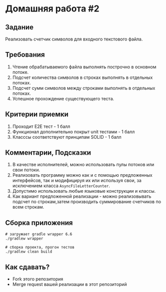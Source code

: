 # Домашняя работа #2

## Задание
Реализовать счетчик символов для входного текстового файла.
 
## Требования
1. Чтение обрабатываемого файла выполнять построчно в основном потоке.
2. Подсчет количества символов в строках выполнять в отдельных потоках.
3. Подсчет сумм символов между строками выполнять в отдельных потоках.
4. Успешное прохождение существующего теста.

##  Критерии приемки
1. Проходит E2E тест - 1 балл
2. Функционал дополнительно покрыт unit тестами - 1 балл
3. Класссы соответствуют принципам  SOLID - 1 балл

##  Комментарии, Подсказки
1. В качестве исполнителей, можно использовать пулы потоков или свои потоки.
2. Реализовать программу можно как и с помощью предложенных интерфейсов, так и модифицируя их 
   или используя свои, за исключением класса `AsyncFileLetterCounter`.
3. Допустимо использовать любые языковые конструкции и классы.
4. Как вариант предложенной реализации - можно реализовывать подсчет по строкам,затем 
   производить суммирование счетчиков по всем строкам.

## Сборка приложения 
```shell script
# загружает gradle wrapper 6.6
./gradlew wrapper

# сборка проекта, прогон тестов
./gradlew clean build
```


##  Как сдавать?
* Fork этого репозитория
* Merge request вашей реализации в этот репозиторий

